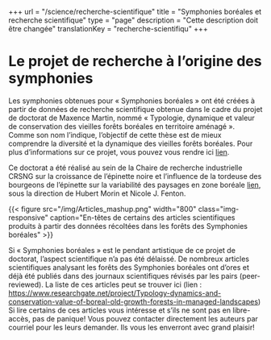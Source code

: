 +++
url =  "/science/recherche-scientifique"
title = "Symphonies boréales et recherche scientifique"
type = "page"
description =  "Cette description doit être changée"
translationKey = "recherche-scientifiqu"
+++


# Le projet de recherche à l’origine des symphonies 

Les symphonies obtenues pour « Symphonies boréales » ont été créées à partir de données de recherche scientifique obtenue dans le cadre du projet de doctorat de Maxence Martin, nommé « Typologie, dynamique et valeur de conservation des vieilles forêts boréales en territoire aménagé ». Comme son nom l’indique, l’objectif de cette thèse est de mieux comprendre la diversité et la dynamique des vieilles forêts boréales. Pour plus d’informations sur ce projet, vous pouvez vous rendre ici [lien](https://www.researchgate.net/project/Typology-dynamics-and-conservation-value-of-boreal-old-growth-forests-in-managed-landscapes "Typology, dynamics and conservation value of boreal old-growth forests in managed landscapes").


Ce doctorat a été réalisé au sein de la Chaire de recherche industrielle CRSNG sur la croissance de l’épinette noire et l’influence de la tordeuse des bourgeons de l’épinette sur la variabilité des paysages en zone boréale [lien](http://www.uqac.ca/chairtbe/ "Chaire de recherche industrielle CRSNG sur la croissance de l’épinette noire et l’influence de la tordeuse des bourgeons de l’épinette sur la variabilité des paysages en zone boréale"), sous la direction de Hubert Morin et Nicole J. Fenton.

{{< figure src="/img/Articles_mashup.png" width="800" class="img-responsive" caption="En-têtes de certains des articles scientifiques produits à partir des données récoltées dans les forêts des Symphonies boréales" >}}


Si « Symphonies boréales » est le pendant artistique de ce projet de doctorat, l’aspect scientifique n’a pas été délaissé. De nombreux articles scientifiques analysant les forêts des Symphonies boréales ont d’ores et déjà été publiés dans des journaux scientifiques révisés par les pairs (peer-reviewed). La liste de ces articles peut se trouver ici (lien : https://www.researchgate.net/project/Typology-dynamics-and-conservation-value-of-boreal-old-growth-forests-in-managed-landscapes)
Si lire certains de ces articles vous intéresse et s’ils ne sont pas en libre-accès, pas de panique! Vous pouvez contacter directement les auteurs par courriel pour les leurs demander. Ils vous les enverront avec grand plaisir!


